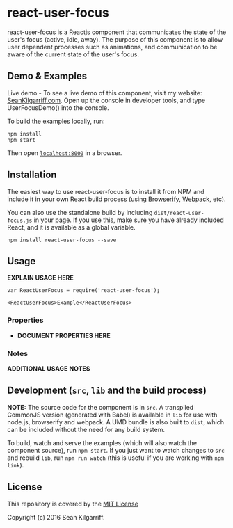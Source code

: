 # react-user-focus

react-user-focus is a Reactjs component that communicates the state of the user's focus (active, idle, away). The purpose of this component is to allow user dependent processes such as animations, and communication to be aware of the current state of the user's focus.


## Demo & Examples

Live demo - To see a live demo of this component, visit my website: [SeanKilgarriff.com](https://seankilgarriff.com). Open up the console in developer tools, and type UserFocusDemo() into the console.

To build the examples locally, run:

```
npm install
npm start
```

Then open [`localhost:8000`](http://localhost:8000) in a browser.


## Installation

The easiest way to use react-user-focus is to install it from NPM and include it in your own React build process (using [Browserify](http://browserify.org), [Webpack](http://webpack.github.io/), etc).

You can also use the standalone build by including `dist/react-user-focus.js` in your page. If you use this, make sure you have already included React, and it is available as a global variable.

```
npm install react-user-focus --save
```


## Usage

__EXPLAIN USAGE HERE__

```
var ReactUserFocus = require('react-user-focus');

<ReactUserFocus>Example</ReactUserFocus>
```

### Properties

* __DOCUMENT PROPERTIES HERE__

### Notes

__ADDITIONAL USAGE NOTES__


## Development (`src`, `lib` and the build process)

**NOTE:** The source code for the component is in `src`. A transpiled CommonJS version (generated with Babel) is available in `lib` for use with node.js, browserify and webpack. A UMD bundle is also built to `dist`, which can be included without the need for any build system.

To build, watch and serve the examples (which will also watch the component source), run `npm start`. If you just want to watch changes to `src` and rebuild `lib`, run `npm run watch` (this is useful if you are working with `npm link`).

## License

This repository is covered by the [MIT License](/LICENSE)

Copyright (c) 2016 Sean Kilgarriff.
